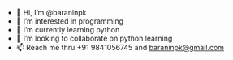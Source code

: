 - 👋 Hi, I’m @baraninpk
- 👀 I’m interested in programming
- 🌱 I’m currently learning python 
- 💞️ I’m looking to collaborate on python learning
- 📫 Reach me thru +91 9841056745 and baraninpk@gmail.com

<!---
baraninpk/baraninpk is a ✨ special ✨ repository because its `README.md` (this file) appears on your GitHub profile.
You can click the Preview link to take a look at your changes.
--->
